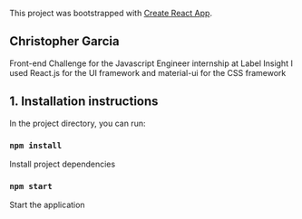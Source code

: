 This project was bootstrapped with [Create React App](https://github.com/facebook/create-react-app).

## Christopher Garcia

Front-end Challenge for the Javascript Engineer internship at Label Insight
I used React.js for the UI framework and material-ui for the CSS framework

## 1. Installation instructions

In the project directory, you can run:

### `npm install`

Install project dependencies

### `npm start`

Start the application
